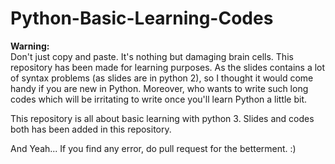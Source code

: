 # Python-Basic-Learning-Codes
<strong>Warning:</strong><br>
Don't just copy and paste. It's nothing but damaging brain cells. This repository has been made for learning purposes. As the slides contains a lot of syntax problems (as slides are in python 2), so I thought it would come handy if you are new in Python. Moreover, who wants to write such long codes which will be irritating to write once you'll learn Python a little bit.
<br>

This repository is all about basic learning with python 3. Slides and codes both has been added in this repository.<br>

And Yeah... If you find any error, do pull request for the betterment. :)
